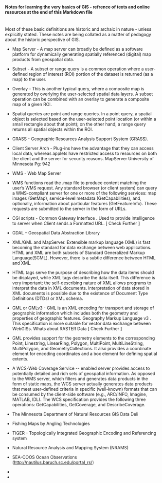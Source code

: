 #### Notes for learning the very basics of GIS - refrence of texts and online resources at the end of this Markdown file

#

Most of these basic definitions are historic and archaic in nature - unless explicitly stated. These notes are being collated as a matter of pedagogy about the historic perspective of GIS. 


- Map Server - A map server can broadly be defined as a software platform for dynamically generating spatially referenced (digital) map products from
geospatial data.

- Subset - A subset or range query is a common operation where a user-defined region of interest (ROI) portion of the dataset is returned (as a map) to the user.

- Overlay - This is another typical query, where a composite map is generated by overlying the user-selected spatial data layers. A subset operation can be combined with an overlay to generate a composite map of a given ROI.

- Spatial queries are point and range queries. In a point query, a spatial object is selected based on the user-selected point location (or within a small rectangle about that point); on the other hand, a range query returns all spatial objects within the ROI.

- GRASS - Geographic Resources Analysis Support System (GRASS).

- Client Server Arch - Plug-ins have the advantage that they can access local data, whereas applets have restricted access to resources on both the client and the server for security reasons. MapServer University of Minnesota Pg: 942 

- WMS - Web Map Server

- WMS functions read the .map file to produce content matching the user’s WMS request. Any standard browser (or client system) can query a WMS-compliant server for one or more of the following services: map images (GetMap), service-level metadata (GetCapabilities), and, optionally, information about particular features (GetFeatureInfo). These requests are submitted to the server in the form of URLs.

- CGI scripts - Common Gateway Interface . Used to provide intelligence to server when Client sends a Formatted URL. [ Check Further ] 

- GDAL – Geospatial Data Abstraction Library

- XML/GML and MapServer. Extensible markup language (XML) is fast becoming the standard for data exchange between web applications. HTML and XML are
both subsets of Standard Generalized Markup Language(SGML). However, there is a subtle difference between HTML and XML. 

- HTML tags serve the purpose of describing how the data items should be displayed, while XML tags describe the data itself. This difference is
very important; the self-describing nature of XML allows programs to interpret the data in XML documents. Interpretation of data stored in XML documents is possible due to the existence of Document Type Definitions (DTDs) or XML schema.

- GML or GMLv3 - GML is an XML encoding for transport and storage of geographic information which includes both the geometry and properties of geographic features. Geography Markup Language v3 . This specification is more suitable for vector data exchange between WebGISs. Whats about RASTER Data [ Check Further ] 

- GML provides support for the geometry elements to the corresponding Point, Linestring, LinearRing, Polygon, MultiPoint, MultiLineString, MultiPolygon, and GeometryCollections. It also provides a coordinate element for encoding coordinates and a box element for defining spatial extents.

- A WCS-Web Coverage Service -- enabled server provides access to potentially detailed and rich sets of geospatial information. As opposed to the WMS server, which filters and generates data products in the form of static maps, the WCS server actually generates data products that meet user-defined criteria in specific (well-known) formats that can be consumed by the client-side software (e.g., ARC/INFO, Imagine, MATLAB, IDL). The WCS specification provides the following three operations: GetCapabilities, GetCoverage, and DescribeCoverage.

- The Minnesota Department of Natural Resources GIS Data Deli

- Fishing Maps by Angling Technologies

- TIGER - Topologically Integrated Geographic Encoding and Referencing system

- Natural Resource Analysis and Mapping System (NRAMS)

- SEA-COOS Ocean Observations (http://nautilus.baruch.sc.edu/portal_rs/)

- 

- 
